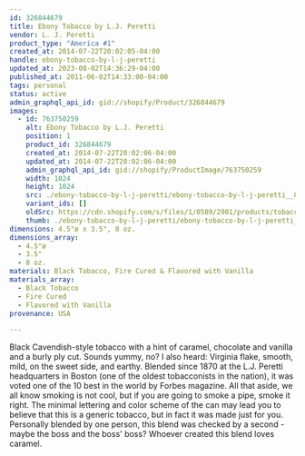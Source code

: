 ```yaml
---
id: 326844679
title: Ebony Tobacco by L.J. Peretti
vendor: L. J. Peretti
product_type: "America #1"
created_at: 2014-07-22T20:02:05-04:00
handle: ebony-tobacco-by-l-j-peretti
updated_at: 2023-08-02T14:36:29-04:00
published_at: 2011-06-02T14:33:00-04:00
tags: personal
status: active
admin_graphql_api_id: gid://shopify/Product/326844679
images:
  - id: 763750259
    alt: Ebony Tobacco by L.J. Peretti
    position: 1
    product_id: 326844679
    created_at: 2014-07-22T20:02:06-04:00
    updated_at: 2014-07-22T20:02:06-04:00
    admin_graphql_api_id: gid://shopify/ProductImage/763750259
    width: 1024
    height: 1024
    src: ./ebony-tobacco-by-l-j-peretti/ebony-tobacco-by-l-j-peretti__0.jpg
    variant_ids: []
    oldSrc: https://cdn.shopify.com/s/files/1/0589/2901/products/tobacco_1.jpeg?v=1406073726
    thumb: ./ebony-tobacco-by-l-j-peretti/ebony-tobacco-by-l-j-peretti__0-thumb.jpg
dimensions: 4.5"ø x 3.5", 8 oz.
dimensions_array:
  - 4.5"ø
  - 3.5"
  - 8 oz.
materials: Black Tobacco, Fire Cured & Flavored with Vanilla
materials_array:
  - Black Tobacco
  - Fire Cured
  - Flavored with Vanilla
provenance: USA

---
```


Black Cavendish\-style tobacco with a hint of caramel, chocolate and vanilla and a burly ply cut. Sounds yummy, no? I also heard: Virginia flake, smooth, mild, on the sweet side, and earthy. Blended since 1870 at the L.J. Peretti headquarters in Boston (one of the oldest tobacconists in the nation), it was voted one of the 10 best in the world by Forbes magazine. All that aside, we all know smoking is not cool, but if you are going to smoke a pipe, smoke it right. The minimal lettering and color scheme of the can may lead you to believe that this is a generic tobacco, but in fact it was made just for you. Personally blended by one person, this blend was checked by a second \- maybe the boss and the boss' boss? Whoever created this blend loves caramel.